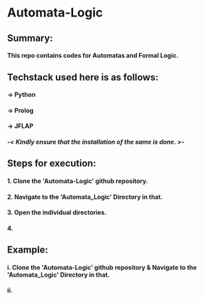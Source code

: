 # Automata-Logic
###
###
###

## Summary:
#### This repo contains codes for Automatas and Formal Logic.
###
## Techstack used here is as follows:
#### -> Python
#### -> Prolog
#### -> JFLAP
##### -< Kindly ensure that the installation of the same is done. >-
###
 
## Steps for execution:

  #### 1. Clone the 'Automata-Logic' github repository.
  #### 2. Navigate to the 'Automata_Logic' Directory in that.
  #### 3. Open the individual directories.
  #### 4.  
  
  
  ###
  ###
  ###
  
## Example:
  #### i. Clone the 'Automata-Logic' github repository & Navigate to the 'Automata_Logic' Directory in that.
  #### ii. 
 

  ###
  ###
  ###  

  
  #
